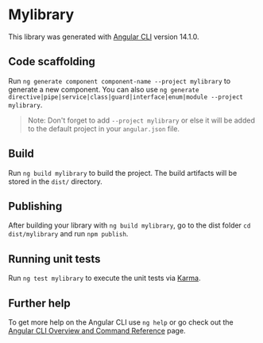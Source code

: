 # Mylibrary

This library was generated with [Angular CLI](https://github.com/angular/angular-cli) version 14.1.0.

## Code scaffolding

Run `ng generate component component-name --project mylibrary` to generate a new component. You can also use `ng generate directive|pipe|service|class|guard|interface|enum|module --project mylibrary`.
> Note: Don't forget to add `--project mylibrary` or else it will be added to the default project in your `angular.json` file. 

## Build

Run `ng build mylibrary` to build the project. The build artifacts will be stored in the `dist/` directory.

## Publishing

After building your library with `ng build mylibrary`, go to the dist folder `cd dist/mylibrary` and run `npm publish`.

## Running unit tests

Run `ng test mylibrary` to execute the unit tests via [Karma](https://karma-runner.github.io).

## Further help

To get more help on the Angular CLI use `ng help` or go check out the [Angular CLI Overview and Command Reference](https://angular.io/cli) page.
